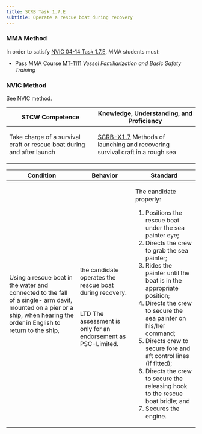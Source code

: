 ```yaml
---
title: SCRB Task 1.7.E 
subtitle: Operate a rescue boat during recovery
---
```



### MMA Method

In order to satisfy  [NVIC 04-14  Task  1.7.E](/stcw23/assets/images/nvic-04-14.pdf), MMA students must:

* Pass MMA Course  [MT-1111](MT-1111) *Vessel Familiarization and Basic Safety Training*


### NVIC Method

<a onclick="togglevisibility('nvic_methods')" >See NVIC method.</a>

<div id='nvic_methods' class='hide'>

<table>
<thead>
<tr>
<th class='forty'> STCW Competence </th>
<th class='sixty'> Knowledge, Understanding, and Proficiency </th>
</tr>
</thead>




<tbody>
<tr><td markdown='1'>

Take charge of a survival craft or rescue boat during and after launch

</td><td markdown='1'>

[SCRB-X1.7](../../tables/621.html#SCRB-X1.7) Methods of launching and recovering survival craft in a rough sea

</td></tr>


</tbody>
</table>


<table>
<thead>
<tr><th class='twenty'>  Condition </th><th class='twenty'> Behavior </th><th  class='sixty'>Standard </th></tr>
</thead>
<tbody >



<tr><td markdown='1'>

Using a rescue boat in the water and connected to the fall of a single- arm davit, mounted on a pier or a ship, when hearing the order in English to return to the ship,

</td><td markdown='1'>

the candidate operates the rescue boat during recovery.

<br>

<div class="tooltip">LTD
<span class="tooltiptext">
The assessment is only for an endorsement as PSC-Limited.
</span>
</div>


</td><td markdown='1'>

The candidate properly:

1. Positions the rescue boat under the sea painter eye;
2. Directs the crew to grab the sea painter;
3. Rides the painter until the boat is in the appropriate position;
4. Directs the crew to secure the sea painter on his/her command;
5. Directs crew to secure fore and aft control lines (if fitted);
6. Directs the crew to secure the releasing hook to the rescue boat bridle; and 
7. Secures the engine. 

</td></tr>
</tbody>
</table>
</div>
